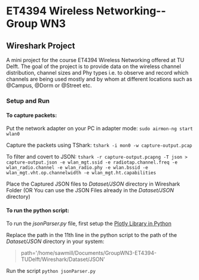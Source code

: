 # ET4394 Wireless Networking-- Group WN3

## Wireshark Project
A mini project for the course ET4394 Wireless Networking offered at TU Delft. The goal of the project is to provide data on the wireless channel distribution, channel sizes and Phy types i.e. to observe and record which channels are being used mostly and by whom at different locations such as @Campus, @Dorm or @Street etc.

### Setup and Run
#### To capture packets:
Put the network adapter on your PC in adapter mode: 
`sudo airmon-ng start wlan0`

Capture the packets using TShark:
`tshark -i mon0 -w capture-output.pcap`

To filter and covert to JSON:
`tshark -r capture-output.pcapng -T json > capture-output.json -e wlan_mgt.ssid -e radiotap.channel.freq -e wlan_radio.channel -e wlan_radio.phy -e wlan.bssid -e wlan_mgt.vht.op.channelwidth -e wlan_mgt.ht.capabilities`

Place the Captured JSON files to *Dataset/JSON* directory in Wireshark Folder (OR You can use the JSON Files already in the *Dataset/JSON* directory)

#### To run the python script:
To run the *jsonParser.py* file, first setup the [Plotly Library in Python](https://plot.ly/python/getting-started/)

Replace the path in the 11th line in the python script to the path of the *Dataset/JSON* directory in your system: 
> path='/home/sawmill/Documents/GroupWN3-ET4394-TUDelft/Wireshark/Dataset/JSON'

Run the script
`python jsonParser.py`
